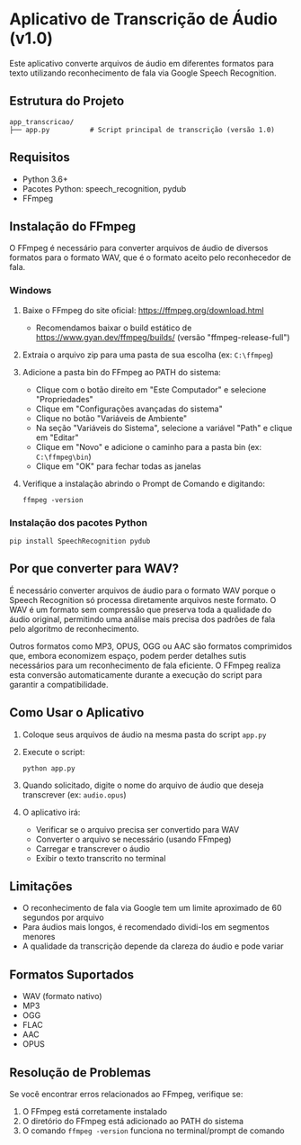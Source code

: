 # Aplicativo de Transcrição de Áudio (v1.0)

Este aplicativo converte arquivos de áudio em diferentes formatos para texto utilizando reconhecimento de fala via Google Speech Recognition.

## Estrutura do Projeto

```
app_transcricao/
├── app.py          # Script principal de transcrição (versão 1.0)
```

## Requisitos

- Python 3.6+
- Pacotes Python: speech_recognition, pydub
- FFmpeg

## Instalação do FFmpeg

O FFmpeg é necessário para converter arquivos de áudio de diversos formatos para o formato WAV, que é o formato aceito pelo reconhecedor de fala.

### Windows

1. Baixe o FFmpeg do site oficial: https://ffmpeg.org/download.html
   - Recomendamos baixar o build estático de https://www.gyan.dev/ffmpeg/builds/ (versão "ffmpeg-release-full")

2. Extraia o arquivo zip para uma pasta de sua escolha (ex: `C:\ffmpeg`)

3. Adicione a pasta bin do FFmpeg ao PATH do sistema:
   - Clique com o botão direito em "Este Computador" e selecione "Propriedades"
   - Clique em "Configurações avançadas do sistema"
   - Clique no botão "Variáveis de Ambiente"
   - Na seção "Variáveis do Sistema", selecione a variável "Path" e clique em "Editar"
   - Clique em "Novo" e adicione o caminho para a pasta bin (ex: `C:\ffmpeg\bin`)
   - Clique em "OK" para fechar todas as janelas

4. Verifique a instalação abrindo o Prompt de Comando e digitando:
   ```
   ffmpeg -version
   ```

### Instalação dos pacotes Python

```
pip install SpeechRecognition pydub
```

## Por que converter para WAV?

É necessário converter arquivos de áudio para o formato WAV porque o Speech Recognition só processa diretamente arquivos neste formato. O WAV é um formato sem compressão que preserva toda a qualidade do áudio original, permitindo uma análise mais precisa dos padrões de fala pelo algoritmo de reconhecimento.

Outros formatos como MP3, OPUS, OGG ou AAC são formatos comprimidos que, embora economizem espaço, podem perder detalhes sutis necessários para um reconhecimento de fala eficiente. O FFmpeg realiza esta conversão automaticamente durante a execução do script para garantir a compatibilidade.

## Como Usar o Aplicativo

1. Coloque seus arquivos de áudio na mesma pasta do script `app.py`

2. Execute o script:
   ```
   python app.py
   ```

3. Quando solicitado, digite o nome do arquivo de áudio que deseja transcrever (ex: `audio.opus`)

4. O aplicativo irá:
   - Verificar se o arquivo precisa ser convertido para WAV
   - Converter o arquivo se necessário (usando FFmpeg)
   - Carregar e transcrever o áudio
   - Exibir o texto transcrito no terminal

## Limitações

- O reconhecimento de fala via Google tem um limite aproximado de 60 segundos por arquivo
- Para áudios mais longos, é recomendado dividi-los em segmentos menores
- A qualidade da transcrição depende da clareza do áudio e pode variar

## Formatos Suportados

- WAV (formato nativo)
- MP3
- OGG
- FLAC
- AAC
- OPUS

## Resolução de Problemas

Se você encontrar erros relacionados ao FFmpeg, verifique se:
1. O FFmpeg está corretamente instalado
2. O diretório do FFmpeg está adicionado ao PATH do sistema
3. O comando `ffmpeg -version` funciona no terminal/prompt de comando